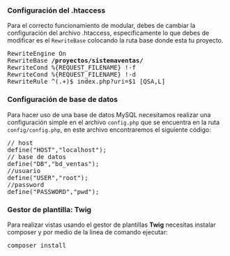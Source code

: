 <h3>Configuración del .htaccess</h3>
<p>Para el correcto funcionamiento de modular, debes de cambiar la configuración del archivo .htaccess, especificamente lo que debes de modificar es el <code>RewriteBase</code> colocando la ruta base donde esta tu proyecto.</p>
<pre>
RewriteEngine On
RewriteBase <strong class="text-danger">/proyectos/sistemaventas/</strong>
RewriteCond %{REQUEST_FILENAME} !-f
RewriteCond %{REQUEST_FILENAME} !-d
RewriteRule ^(.+)$ index.php?uri=$1 [QSA,L]
</pre>
<h3>Configuración de base de datos</h3>
<p>
    Para hacer uso de una base de datos MySQL necesitamos realizar una configuración simple en el archivo <code>config.php</code> que se encuentra en la ruta <code>config/config.php</code>, en este archivo encontraremos el siguiente código:
</p>
<pre><span class="text-success">// host</span>
define("HOST","<span class="text-primary">localhost</span>");
<span class="text-success">// base de datos</span>
define("DB","<span class="text-primary">bd_ventas</span>");
<span class="text-success">//usuario</span>
define("USER","<span class="text-primary">root</span>");
<span class="text-success">//password</span>
define("PASSWORD","<span class="text-primary">pwd</span>");</pre>

<h3>Gestor de plantilla: Twig</h3>
<p>
    Para realizar vistas usando el gestor de plantillas <strong>Twig</strong> necesitas instalar composer y por medio de la linea de comando ejecutar: 
</p>
<pre>
composer install
</pre>
